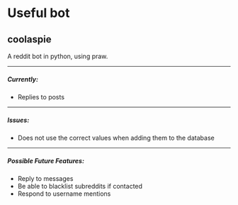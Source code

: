 # Useful bot
## coolaspie

A reddit bot in python, using praw.

---

##### Currently:  
* Replies to posts  

---  
  
##### Issues:  
* Does not use the correct values when adding them to the database
  
---

##### Possible Future Features:  
* Reply to messages
* Be able to blacklist subreddits if contacted
* Respond to username mentions
